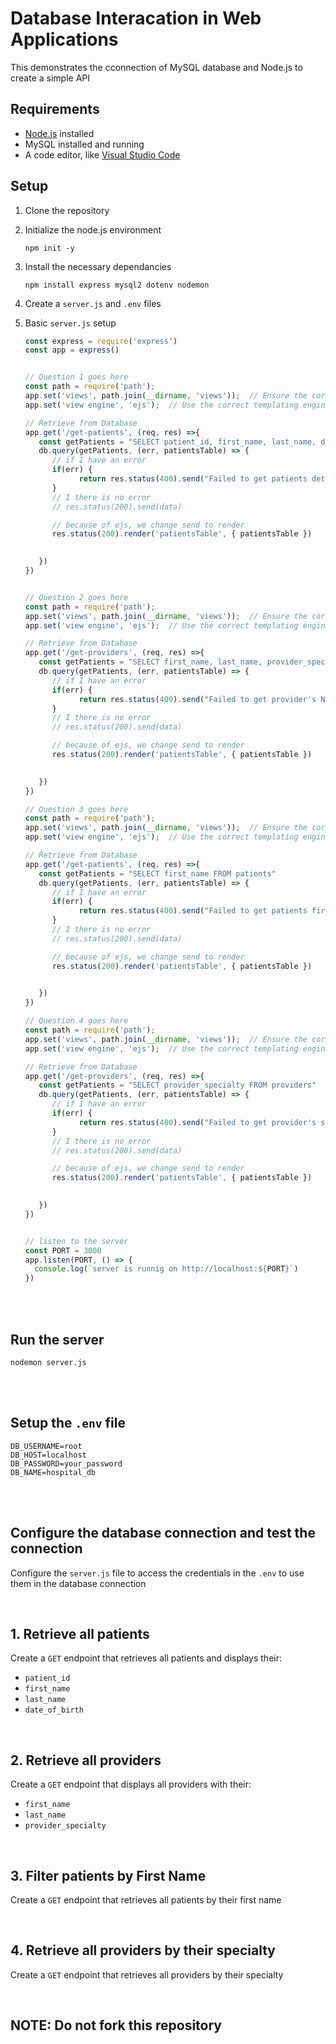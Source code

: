 # Database Interacation in Web Applications

This demonstrates the cconnection of MySQL database and Node.js to create a simple API

## Requirements
- [Node.js](https://nodejs.org/) installed
-  MySQL installed and running
-  A code editor, like [Visual Studio Code](https://code.visualstudio.com/download)

## Setup
1. Clone the repository
2. Initialize the node.js environment
   ```
   npm init -y
   ```
3. Install the necessary dependancies
   ```
   npm install express mysql2 dotenv nodemon
   ```
4. Create a ``` server.js ``` and ```.env``` files
5. Basic ```server.js``` setup
   <br>
   
   ```js
   const express = require('express')
   const app = express()

   
   // Question 1 goes here
   const path = require('path');
   app.set('views', path.join(__dirname, 'views'));  // Ensure the correct path to your views folder
   app.set('view engine', 'ejs');  // Use the correct templating engine

   // Retrieve from Database
   app.get('/get-patients', (req, res) =>{
      const getPatients = "SELECT patient_id, first_name, last_name, date_of_birth FROM patients"
      db.query(getPatients, (err, patientsTable) => {
         // if I have an error
         if(err) {
               return res.status(400).send("Failed to get patients details", err)
         }
         // I there is no error
         // res.status(200).send(data)

         // because of ejs, we change send to render
         res.status(200).render('patientsTable', { patientsTable })
      

      })
   })


   // Question 2 goes here
   const path = require('path');
   app.set('views', path.join(__dirname, 'views'));  // Ensure the correct path to your views folder
   app.set('view engine', 'ejs');  // Use the correct templating engine

   // Retrieve from Database
   app.get('/get-providers', (req, res) =>{
      const getPatients = "SELECT first_name, last_name, provider_specialty FROM providers"
      db.query(getPatients, (err, patientsTable) => {
         // if I have an error
         if(err) {
               return res.status(400).send("Failed to get provider's Name and specialty", err)
         }
         // I there is no error
         // res.status(200).send(data)

         // because of ejs, we change send to render
         res.status(200).render('patientsTable', { patientsTable })
      

      })
   })

   // Question 3 goes here
   const path = require('path');
   app.set('views', path.join(__dirname, 'views'));  // Ensure the correct path to your views folder
   app.set('view engine', 'ejs');  // Use the correct templating engine

   // Retrieve from Database
   app.get('/get-patients', (req, res) =>{
      const getPatients = "SELECT first_name FROM patients"
      db.query(getPatients, (err, patientsTable) => {
         // if I have an error
         if(err) {
               return res.status(400).send("Failed to get patients first name", err)
         }
         // I there is no error
         // res.status(200).send(data)

         // because of ejs, we change send to render
         res.status(200).render('patientsTable', { patientsTable })
      

      })
   })

   // Question 4 goes here
   const path = require('path');
   app.set('views', path.join(__dirname, 'views'));  // Ensure the correct path to your views folder
   app.set('view engine', 'ejs');  // Use the correct templating engine

   // Retrieve from Database
   app.get('/get-providers', (req, res) =>{
      const getPatients = "SELECT provider_specialty FROM providers"
      db.query(getPatients, (err, patientsTable) => {
         // if I have an error
         if(err) {
               return res.status(400).send("Failed to get provider's specialty", err)
         }
         // I there is no error
         // res.status(200).send(data)

         // because of ejs, we change send to render
         res.status(200).render('patientsTable', { patientsTable })
      

      })
   })
   

   // listen to the server
   const PORT = 3000
   app.listen(PORT, () => {
     console.log(`server is runnig on http://localhost:${PORT}`)
   })
   ```
<br><br>

## Run the server
   ```
   nodemon server.js
   ```
<br><br>

## Setup the ```.env``` file
```.env
DB_USERNAME=root
DB_HOST=localhost
DB_PASSWORD=your_password
DB_NAME=hospital_db
```

<br><br>

## Configure the database connection and test the connection
Configure the ```server.js``` file to access the credentials in the ```.env``` to use them in the database connection

<br>

## 1. Retrieve all patients
Create a ```GET``` endpoint that retrieves all patients and displays their:
- ```patient_id```
- ```first_name```
- ```last_name```
- ```date_of_birth```

<br>

## 2. Retrieve all providers
Create a ```GET``` endpoint that displays all providers with their:
- ```first_name```
- ```last_name```
- ```provider_specialty```

<br>

## 3. Filter patients by First Name
Create a ```GET``` endpoint that retrieves all patients by their first name

<br>

## 4. Retrieve all providers by their specialty
Create a ```GET``` endpoint that retrieves all providers by their specialty

<br>


## NOTE: Do not fork this repository
